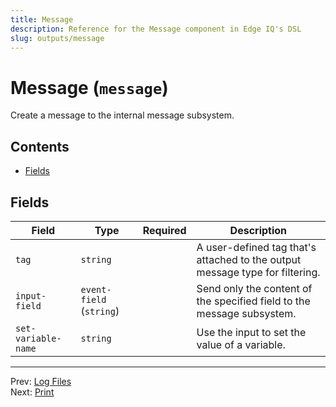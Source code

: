 ```yaml
---
title: Message
description: Reference for the Message component in Edge IQ's DSL
slug: outputs/message
---
```




# Message (`message`)

Create a message to the internal message subsystem.


## Contents

- [Fields](#fields)




## Fields


| Field | Type | Required | Description |
|---|---|:---:|---|
| `tag` | `string` |  | A user-defined tag that's attached to the output message type for filtering. |
| `input-field` | `event-field` (`string`) |  | Send only the content of the specified field to the message subsystem. |
| `set-variable-name` | `string` |  | Use the input to set the value of a variable. |








---
Prev: [Log Files](file.md)  
Next: [Print](print.md)  
